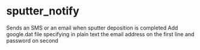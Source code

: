 # sputter_notify
Sends an SMS or an email when sputter deposition is completed
Add google.dat file specifying in plain text the email address on the first line and password on second
